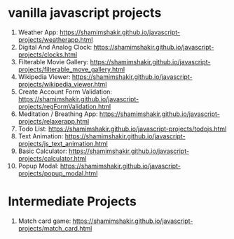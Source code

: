 # vanilla javascript projects
  1.  Weather App: https://shamimshakir.github.io/javascript-projects/weatherapp.html
  2.  Digital And Analog Clock: https://shamimshakir.github.io/javascript-projects/clocks.html
  3.  Filterable Movie Gallery: https://shamimshakir.github.io/javascript-projects/filterable_move_gallery.html
  4.  Wikipedia Viewer: https://shamimshakir.github.io/javascript-projects/wikipedia_viewer.html
  5.  Create Account Form Validation: https://shamimshakir.github.io/javascript-projects/regFormValidation.html
  6.  Meditation / Breathing App: https://shamimshakir.github.io/javascript-projects/relaxerapp.html
  7.  Todo List: https://shamimshakir.github.io/javascript-projects/todojs.html
  8.  Text Animation: https://shamimshakir.github.io/javascript-projects/js_text_animation.html
  9.  Basic Calculator: https://shamimshakir.github.io/javascript-projects/calculator.html
  10. Popup Modal: https://shamimshakir.github.io/javascript-projects/popup_modal.html
  
  
  
  # Intermediate Projects

  1. Match card game: https://shamimshakir.github.io/javascript-projects/match_card.html
